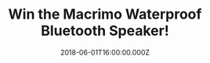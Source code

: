 ---
campaign-uuid: "c-44135a31-ed4d-4f1f-8343-1c0ce01a7ef5"
type: "Competition"
category: "Gifts"
date: "2018-06-01T16:00:00.000Z"
end-date: "2018-07-01T23:59:00.000Z"
disable-form: false
is_promoted: false
has_entry_page: true
title: "Win the Macrimo Waterproof Bluetooth Speaker!"
competition-description: "<p>Want to enjoy crystal clear music while camping, at the\
  \ beach, by the pool, in the shower without worrying that water, sand or dust could\
  \ damage your speaker? We have the solution for you, we’re giving away the ultimate\
  \ Macrimo Waterproof Bluetooth Speaker to one lucky NME AAA member to win!</p>\n\
  <p>Maybe is you?</p>\n"
hero-header: "Win the Macrimo Waterproof Bluetooth Speaker!"
terms-confirmation: "N/A"
banner-img: "https://assets.expresslyapp.com/asset-65caa322-8c66-424e-bfb8-bdb64fa83e74.jpg"
logo-left-href: "https://aaa.nme.com/"
logo-left-image: "https://assets.expresslyapp.com/asset-bf1c2e88-fdda-430d-8e1f-5cf880e5f433.jpg"
logo-left-title: "NME"
bg-image-hero: "https://assets.expresslyapp.com/asset-48c1703d-e466-4036-8a2c-8e05d669ba1d.jpg"
bg-image-first: "https://assets.expresslyapp.com/asset-0d1b9906-89fc-4cea-b78a-319a86c2cf78.jpg"
section1-content: "<p>This Waterproof Bluetooth Speaker is perfect for everyday indoor\
  \ and outdoor use, such as shower, beach, pool, boat, bath, car, office and more.\
  \ With warm white, red, blue, green, purple, light blue, color change and musical\
  \ rhythm light modes, it can be used as a super cool night light, atmosphere mood\
  \ light and party light, once you own it you will fall in love with it.</p>\n<p>Treat\
  \ yourself with this ultimate Waterproof Bluetooth Speaker and stop worrying about\
  \ damage it!</p>\n"
entry-title: "Win the Macrimo Waterproof Bluetooth Speaker!"
entry-content: "<p>Enter the draw to win the ultimate Waterproof Bluetooth Speaker\
  \ and listen your favourite tunes anywhere! by completing the form below before\
  \ 23:59 on 1st July 2018.</p>\n"
has-winner: false
prize-description: "A Macrimo Waterproof Bluetooth Speaker!"
special-conditions: "Multiple entries are allowed up to one every day. Starting June\
  \ 6, 2018, the 24h interval between multiple entries resets at midnight every day."
country-restrictions:
- "GB"
---